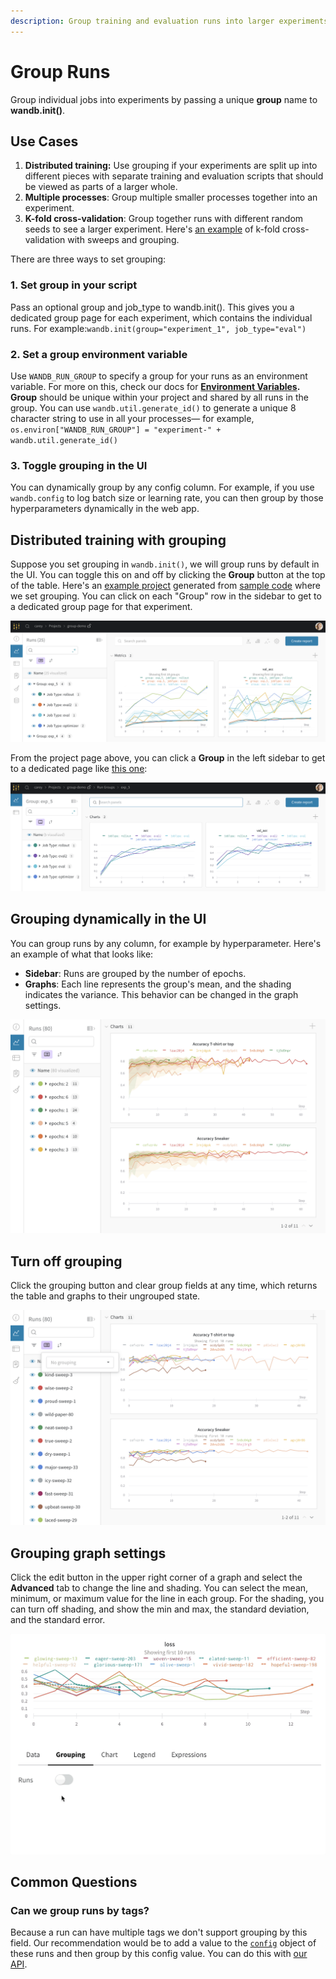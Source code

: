 ```yaml
---
description: Group training and evaluation runs into larger experiments
---
```


# Group Runs

<head>
  <title>Group W&B Runs</title>
</head>


Group individual jobs into experiments by passing a unique **group** name to **wandb.init()**.

## Use Cases

1. **Distributed training:** Use grouping if your experiments are split up into different pieces with separate training and evaluation scripts that should be viewed as parts of a larger whole.
2. **Multiple processes**: Group multiple smaller processes together into an experiment.
3. **K-fold cross-validation**: Group together runs with different random seeds to see a larger experiment. Here's [an example](https://github.com/wandb/examples/tree/master/examples/wandb-sweeps/sweeps-cross-validation) of k-fold cross-validation with sweeps and grouping.

There are three ways to set grouping:

### 1. Set group in your script

Pass an optional group and job_type to wandb.init(). This gives you a dedicated group page for each experiment, which contains the individual runs. For example:`wandb.init(group="experiment_1", job_type="eval")`

### 2. Set a group environment variable

Use `WANDB_RUN_GROUP` to specify a group for your runs as an environment variable. For more on this, check our docs for [**Environment Variables**](../track/environment-variables.md)**. Group** should be unique within your project and shared by all runs in the group. You can use `wandb.util.generate_id()` to generate a unique 8 character string to use in all your processes— for example, `os.environ["WANDB_RUN_GROUP"] = "experiment-" + wandb.util.generate_id()`

### 3. Toggle grouping in the UI

You can dynamically group by any config column. For example, if you use `wandb.config` to log batch size or learning rate, you can then group by those hyperparameters dynamically in the web app.

## Distributed training with grouping

Suppose you set grouping in `wandb.init()`, we will group runs by default in the UI. You can toggle this on and off by clicking the **Group** button at the top of the table. Here's an [example project](https://wandb.ai/carey/group-demo?workspace=user-carey) generated from [sample code](http://wandb.me/grouping) where we set grouping. You can click on each "Group" row in the sidebar to get to a dedicated group page for that experiment.

![](/images/track/distributed_training_wgrouping_1.png)

From the project page above, you can click a **Group** in the left sidebar to get to a dedicated page like [this one](https://wandb.ai/carey/group-demo/groups/exp\_5?workspace=user-carey):

![](/images/track/distributed_training_wgrouping_2.png)

## Grouping dynamically in the UI

You can group runs by any column, for example by hyperparameter. Here's an example of what that looks like:

* **Sidebar**: Runs are grouped by the number of epochs.
* **Graphs**: Each line represents the group's mean, and the shading indicates the variance. This behavior can be changed in the graph settings.

![](/images/track/demo_grouping.png)

## Turn off grouping

Click the grouping button and clear group fields at any time, which returns the table and graphs to their ungrouped state.

![](/images/track/demo_no_grouping.png)

## Grouping graph settings

Click the edit button in the upper right corner of a graph and select the **Advanced** tab to change the line and shading. You can select the mean, minimum, or maximum value for the line in each group. For the shading, you can turn off shading, and show the min and max, the standard deviation, and the standard error.

![](/images/track/demo_grouping_options_for_line_plots.gif)

## Common Questions

### Can we group runs by tags?

Because a run can have multiple tags we don't support grouping by this field. Our recommendation would be to add a value to the [`config`](../track/config.md) object of these runs and then group by this config value. You can do this with [our API](../track/config#update-config-files).
